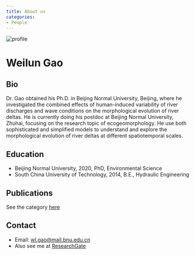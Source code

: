 ```yaml
---
title: About us
categories: 
- People
---
```


![profile](https://i1.rgstatic.net/ii/profile.image/799514877243394-1567630609558_Q64/Weilun_Gao2.jpg)
# Weilun Gao
## Bio
Dr. Gao obtained his Ph.D. in Beijing Normal University, Beijing, where he investigated the combined effects of human-induced variability of river discharges and wave conditions on the morphological evolution of river deltas. He is currently doing his postdoc at Beijing Normal University, Zhuhai, focusing on the research topic of ecogeomorphology. He use both sophisticated and simplified models to understand and explore the morphological evolution of river deltas at different spatiotemporal scales.

## Education
- Beijing Normal University, 2020, PhD, Environmental Science 
- South China University of Technology, 2014, B.E., Hydraulic Engineering

## Publications
See the category [here](https://weilungao.github.io/category/#/Publication)

## Contact
- Email: wl.gao@mail.bnu.edu.cn
- Also see me at [ResearchGate](https://www.researchgate.net/profile/Weilun_Gao2)



